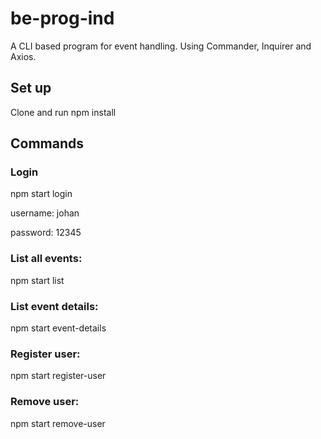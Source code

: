 # be-prog-ind

A CLI based program for event handling.
Using Commander, Inquirer and Axios.

## Set up
Clone and run npm install

## Commands

### Login

npm start login

username: johan

password: 12345

### List all events:

npm start list

### List event details:

npm start event-details

### Register user:

npm start register-user

### Remove user:

npm start remove-user
